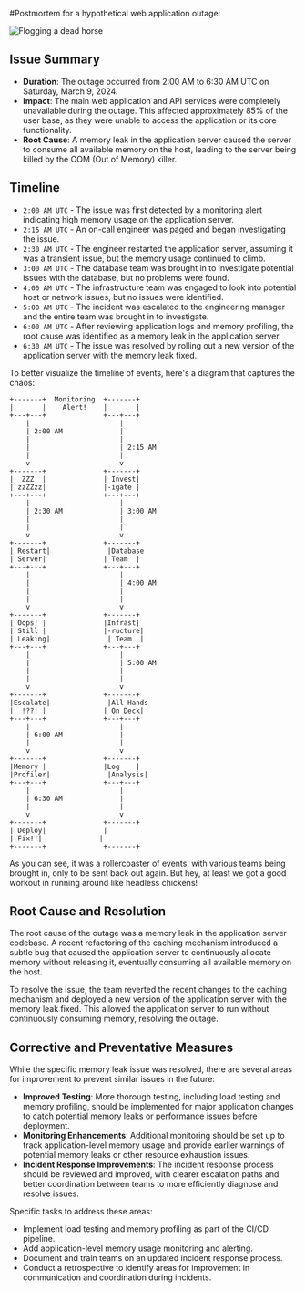 #Postmortem for a hypothetical web application outage:

![Flogging a dead horse](post-mortem-meetings.jpg)

## Issue Summary

- **Duration**: The outage occurred from 2:00 AM to 6:30 AM UTC on Saturday, March 9, 2024.
- **Impact**: The main web application and API services were completely unavailable during the outage. This affected approximately 85% of the user base, as they were unable to access the application or its core functionality.
- **Root Cause**: A memory leak in the application server caused the server to consume all available memory on the host, leading to the server being killed by the OOM (Out of Memory) killer.

## Timeline

- `2:00 AM UTC` - The issue was first detected by a monitoring alert indicating high memory usage on the application server.
- `2:15 AM UTC` - An on-call engineer was paged and began investigating the issue.
- `2:30 AM UTC` - The engineer restarted the application server, assuming it was a transient issue, but the memory usage continued to climb.
- `3:00 AM UTC` - The database team was brought in to investigate potential issues with the database, but no problems were found.
- `4:00 AM UTC` - The infrastructure team was engaged to look into potential host or network issues, but no issues were identified.
- `5:00 AM UTC` - The incident was escalated to the engineering manager and the entire team was brought in to investigate.
- `6:00 AM UTC` - After reviewing application logs and memory profiling, the root cause was identified as a memory leak in the application server.
- `6:30 AM UTC` - The issue was resolved by rolling out a new version of the application server with the memory leak fixed.

To better visualize the timeline of events, here's a diagram that captures the chaos:

```
+-------+  Monitoring  +-------+
|       |    Alert!    |       |
+---+---+              +---+---+
    |                      |
    | 2:00 AM              |
    |                      |
    |                      | 2:15 AM
    |                      |
    v                      v
+-------+              +-------+
|  ZZZ  |              | Invest|
| zzZZzz|              |-igate |
+---+---+              +---+---+
    |                      |
    | 2:30 AM              | 3:00 AM
    |                      |
    |                      |
    v                      v
+-------+              +-------+
| Restart|              |Database
| Server|              | Team  |
+---+---+              +---+---+
    |                      |
    |                      | 4:00 AM
    |                      |
    |                      |
    v                      v
+-------+              +-------+
| Oops! |              |Infrast|
| Still |              |-ructure|
| Leaking|              | Team  |
+---+---+              +---+---+
    |                      |
    |                      | 5:00 AM
    |                      |
    |                      |
    v                      v
+-------+              +-------+
|Escalate|              |All Hands
|  !??! |              | On Deck|
+---+---+              +---+---+
    |                      |
    | 6:00 AM              | 
    |                      |
    v                      v
+-------+              +-------+
|Memory |              |Log    |
|Profiler|              |Analysis|
+---+---+              +---+---+
    |                      |
    | 6:30 AM              |
    |                      |
    v                      v
+-------+              +-------+
| Deploy|              |         
| Fix!!|              |         
+-------+              +-------+
```

As you can see, it was a rollercoaster of events, with various teams being brought in, only to be sent back out again. But hey, at least we got a good workout in running around like headless chickens!

## Root Cause and Resolution

The root cause of the outage was a memory leak in the application server codebase. A recent refactoring of the caching mechanism introduced a subtle bug that caused the application server to continuously allocate memory without releasing it, eventually consuming all available memory on the host.

To resolve the issue, the team reverted the recent changes to the caching mechanism and deployed a new version of the application server with the memory leak fixed. This allowed the application server to run without continuously consuming memory, resolving the outage.

## Corrective and Preventative Measures

While the specific memory leak issue was resolved, there are several areas for improvement to prevent similar issues in the future:

- **Improved Testing**: More thorough testing, including load testing and memory profiling, should be implemented for major application changes to catch potential memory leaks or performance issues before deployment.
- **Monitoring Enhancements**: Additional monitoring should be set up to track application-level memory usage and provide earlier warnings of potential memory leaks or other resource exhaustion issues.
- **Incident Response Improvements**: The incident response process should be reviewed and improved, with clearer escalation paths and better coordination between teams to more efficiently diagnose and resolve issues.

Specific tasks to address these areas:

- Implement load testing and memory profiling as part of the CI/CD pipeline.
- Add application-level memory usage monitoring and alerting.
- Document and train teams on an updated incident response process.
- Conduct a retrospective to identify areas for improvement in communication and coordination during incidents.
